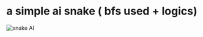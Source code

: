 # a simple ai snake ( bfs used + logics)

![snake AI](https://raw.githubusercontent.com/unprogramable/snake/master/gifs/snake.gif)

